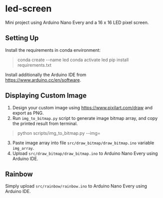 # led-screen
Mini project using Arduino Nano Every and a 16 x 16 LED pixel screen.

## Setting Up
Install the requirements in  conda environment:

> conda create --name led
> conda activate led
> pip install requirements.txt

Install additionally the Arduino IDE from https://www.arduino.cc/en/software.

## Displaying Custom Image
1. Design your custom image using https://www.pixilart.com/draw and export as PNG.
2. Run `img_to_bitmap.py` script to generate image bitmap array, and copy the printed result from terminal.
> python scripts/img_to_bitmap.py --img=<path-to-image>
3. Paste image array into file `src/draw_bitmap/draw_bitmap.ino` variable `img_array`.
4. Upload `src/draw_bitmap/draw_bitmap.ino` to Arduino Nano Every using Arduino IDE.

## Rainbow
Simply upload `src/rainbow/rainbow.ino` to Arduino Nano Every using Arduino IDE.